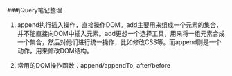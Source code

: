 ###jQuery笔记整理
1. append执行插入操作，直接操作DOM。add主要用来组成一个元素的集合，并不能直接向DOM中插入元素。add更想一个选择工具，用来将一组元素合成一个集合，然后对他们进行统一操作，比如修改CSS等。而append则是一个动作，用来修改DOM结构。

2. 常用的DOM操作函数：append/appendTo, after/before
